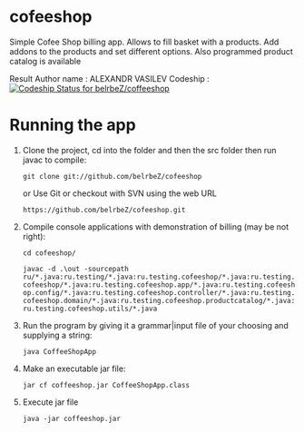 # cofeeshop
Simple Cofee Shop billing app.
Allows to fill basket with a products.
Add addons to the products and set different options.
Also programmed product catalog is available

Result
Author name : ALEXANDR VASILEV
Codeship : [ ![Codeship Status for belrbeZ/coffeeshop](https://app.codeship.com/projects/e7fc25a0-f391-0135-89fa-4e3622f3d72a/status?branch=master)](https://app.codeship.com/projects/272704)

# Running the app

1. Clone the project, cd into the folder and then the src folder then run javac
   to compile:
   
    `git clone git://github.com/belrbeZ/cofeeshop`
   
    or Use Git or checkout with SVN using the web URL 
    
    `https://github.com/belrbeZ/cofeeshop.git`
    
2. Compile console applications with demonstration of billing (may be not right):

    `cd cofeeshop/` 
    
    `javac -d .\out -sourcepath ru/*.java:ru.testing/*.java:ru.testing.cofeeshop/*.java:ru.testing.cofeeshop/*.java:ru.testing.cofeeshop.app/*.java:ru.testing.cofeeshop.config/*.java:ru.testing.cofeeshop.controller/*.java:ru.testing.cofeeshop.domain/*.java:ru.testing.cofeeshop.productcatalog/*.java:ru.testing.cofeeshop.utils/*.java`
        
3. Run the program by giving it a grammar|input file of your choosing and supplying
   a string:
   
   `java CoffeeShopApp`
    
4. Make an executable jar file:

    `jar cf coffeeshop.jar CoffeeShopApp.class`
    
5. Execute jar file

    `java -jar coffeeshop.jar`

